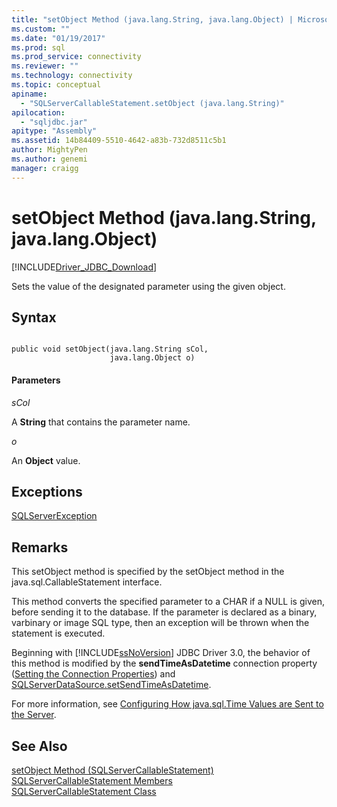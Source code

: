 ```yaml
---
title: "setObject Method (java.lang.String, java.lang.Object) | Microsoft Docs"
ms.custom: ""
ms.date: "01/19/2017"
ms.prod: sql
ms.prod_service: connectivity
ms.reviewer: ""
ms.technology: connectivity
ms.topic: conceptual
apiname: 
  - "SQLServerCallableStatement.setObject (java.lang.String)"
apilocation: 
  - "sqljdbc.jar"
apitype: "Assembly"
ms.assetid: 14b84409-5510-4642-a83b-732d8511c5b1
author: MightyPen
ms.author: genemi
manager: craigg
---
```

# setObject Method (java.lang.String, java.lang.Object)
[!INCLUDE[Driver_JDBC_Download](../../../includes/driver_jdbc_download.md)]

  Sets the value of the designated parameter using the given object.  
  
## Syntax  
  
```  
  
public void setObject(java.lang.String sCol,  
                      java.lang.Object o)  
```  
  
#### Parameters  
 *sCol*  
  
 A **String** that contains the parameter name.  
  
 *o*  
  
 An **Object** value.  
  
## Exceptions  
 [SQLServerException](../../../connect/jdbc/reference/sqlserverexception-class.md)  
  
## Remarks  
 This setObject method is specified by the setObject method in the java.sql.CallableStatement interface.  
  
 This method converts the specified parameter to a CHAR if a NULL is given, before sending it to the database. If the parameter is declared as a binary, varbinary or image SQL type, then an exception will be thrown when the statement is executed.  
  
 Beginning with [!INCLUDE[ssNoVersion](../../../includes/ssnoversion-md.md)] JDBC Driver 3.0, the behavior of this method is modified by the **sendTimeAsDatetime** connection property ([Setting the Connection Properties](../../../connect/jdbc/setting-the-connection-properties.md)) and [SQLServerDataSource.setSendTimeAsDatetime](../../../connect/jdbc/reference/setsendtimeasdatetime-method-sqlserverdatasource.md).  
  
 For more information, see [Configuring How java.sql.Time Values are Sent to the Server](../../../connect/jdbc/configuring-how-java-sql-time-values-are-sent-to-the-server.md).  
  
## See Also  
 [setObject Method &#40;SQLServerCallableStatement&#41;](../../../connect/jdbc/reference/setobject-method-sqlservercallablestatement.md)   
 [SQLServerCallableStatement Members](../../../connect/jdbc/reference/sqlservercallablestatement-members.md)   
 [SQLServerCallableStatement Class](../../../connect/jdbc/reference/sqlservercallablestatement-class.md)  
  
  
